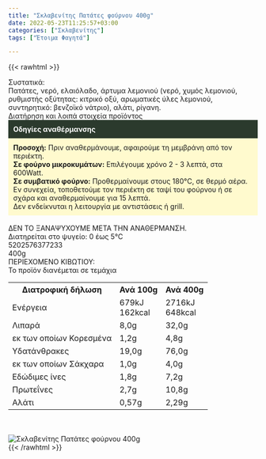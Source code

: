 ```yaml
---
title: "Σκλαβενίτης Πατάτες φούρνου 400g"
date: 2022-05-23T11:25:57+03:00
categories: ["Σκλαβενίτης"]
tags: ["Έτοιμα Φαγητά"]

---
```

{{< rawhtml >}}

<div class="sload585"><div class="product"><div id="sistatika">Συστατικά:</div><div class="alltext">Πατάτες, νερό, ελαιόλαδο, άρτυμα λεμονιού (νερό, χυμός λεμονιού, ρυθμιστής οξύτητας: κιτρικό οξύ, αρωματικές ύλες λεμονιού, συντηρητικό: βενζοϊκό νάτριο), αλάτι, ρίγανη.</div><div id="loipa">Διατήρηση και λοιπά στοιχεία προϊόντος</div><div class="alltext"><div style="background:#2b3a2d;padding:10px;color:#fff"><b>Οδηγίες αναθέρμανσης</b></div><div style="background:#ffface;padding:10px;"><b>Προσοχή:</b> Πριν αναθερμάνουμε, αφαιρούμε τη μεμβράνη από τον περιέκτη.<br><b>Σε φούρνο μικροκυμάτων:</b> Επιλέγουμε χρόνο 2 - 3 λεπτά, στα 600Watt.<br><b>Σε συμβατικό φούρνο:</b> Προθερμαίνουμε στους 180°C, σε θερμό αέρα. Εν συνεχεία, τοποθετούμε τον περιέκτη σε ταψί του φούρνου ή σε σχάρα και αναθερμαίνουμε για 15 λεπτά.<br>Δεν ενδείκνυται η λειτουργία με αντιστάσεις ή grill.</div><br>ΔΕΝ ΤΟ ΞΑΝΑΨΥΧΟΥΜΕ ΜΕΤΑ ΤΗΝ ΑΝΑΘΕΡΜΑΝΣΗ.<br>Διατηρείται στο ψυγείο: 0 έως 5°C<br></div><div id="barcode"><div id="barimage1"></div><span id="bartext">5202576377233</span></div><div id="varos"><div id="varosimage1"></div><span id="varostext">400g</span></div><div id="kivotio">ΠΕΡΙΕΧΟΜΕΝΟ ΚΙΒΩΤΙΟΥ:<br>Το προϊόν διανέμεται σε τεμάχια</div><div class="tabout"><table id="diatable"><tbody><tr><th>Διατροφική δήλωση</th><th>Ανά 100g</th><th>Ανά 400g</th></tr><tr><td class="texr2">Ενέργεια</td><td class="texr">679kJ<br>162kcal</td><td class="texr">2716kJ<br>648kcal</td></tr><tr><td class="texr2">Λιπαρά</td><td class="texr">8,0g</td><td class="texr">32,0g</td></tr><tr><td class="gray">εκ των οποίων Κορεσµένα</td><td class="gray2">1,2g</td><td class="gray2">4,8g</td></tr><tr><td class="texr2">Yδατάνθρακες</td><td class="texr">19,0g</td><td class="texr">76,0g</td></tr><tr><td class="gray">εκ των οποίων Σάκχαρα</td><td class="gray2">1,0g</td><td class="gray2">4,0g</td></tr><tr><td class="texr2">Eδώδιμες ίνες</td><td class="texr">1,8g</td><td class="texr">7,2g</td></tr><tr><td class="texr2">Πρωτεΐνες</td><td class="texr">2,7g</td><td class="texr">10,8g</td></tr><tr><td class="texr2">Αλάτι</td><td class="texr">0,57g</td><td class="texr">2,29g</td></tr></tbody></table></div><br><br><div class="pimg"><img alt="Σκλαβενίτης Πατάτες φούρνου 400g" title="Σκλαβενίτης Πατάτες φούρνου 400g" src="/media/images/sklavenitis-patates-fournou-400g.jpg"></div></div></div>
{{< /rawhtml >}}


